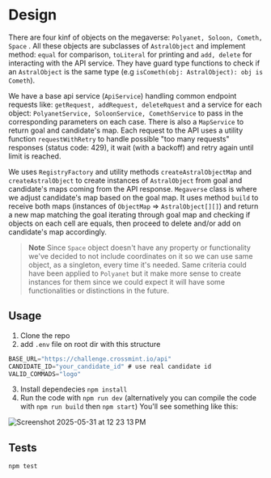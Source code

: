 # Design
There are four kinf of objects on the megaverse: `Polyanet, Soloon, Cometh, Space` . All these objects are subclasses of `AstralObject` and implement method: `equal` for comparison, `toLiteral` for printing and `add, delete` for interacting with the API service. They have guard type functions to check if an `AstralObject` is the same type (e.g `isCometh(obj: AstralObject): obj is Cometh`). 

We have a base api service (`ApiService`) handling common endpoint requests like: `getRequest, addRequest, deleteRquest` and a service for each object: `PolyanetService, SoloonService, ComethService` to pass in the corresponding parameters on each case. There is also a `MapService` to return goal and candidate's map. Each request to the API uses a utility function `requestWithRetry` to handle possible "too many requests" responses (status code: 429), it wait (with a backoff) and retry again until limit is reached. 

We uses `RegistryFactory` and utility methods `createAstralObjectMap` and `createAstralObject` to create instances of `AstralObject` from goal and candidate's maps coming from the API response. `Megaverse` class is where we adjust candidate's map based on the goal map. It uses method `build` to receive both maps (instances of `ObjectMap` => `AstralObject[][]`) and return a new map matching the goal iterating through goal map and checking if objects on each cell are equals, then proceed to delete and/or add on candidate's map accordingly. 

>**Note** Since `Space` object doesn't have any property or functionality we've decided to not include coordinates on it so we can use same object, as a singleton, every time it's needed. Same criteria could have been applied to `Polyanet` but it make more sense to create instances for them since we could expect it will have some functionalities or distinctions in the future. 


## Usage

1. Clone the repo
2. add `.env` file on root dir with this structure
```jsx
BASE_URL="https://challenge.crossmint.io/api"
CANDIDATE_ID="your_candidate_id" # use real candidate id
VALID_COMMADS="logo"
```
3. Install dependecies `npm install`
4. Run the code with `npm run dev` (alternatively you can compile the code with `npm run build` then `npm start`)
You'll see something like this:

![Screenshot 2025-05-31 at 12 23 13 PM](https://github.com/user-attachments/assets/60d2d30d-54a3-4e35-b549-3994a7b27905)

## Tests
```jsx
npm test
```
